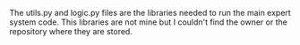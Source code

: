 The utils.py and logic.py files are the libraries needed to run the main expert system code. This libraries are not mine but I couldn't find the owner or the repository where they are stored.
